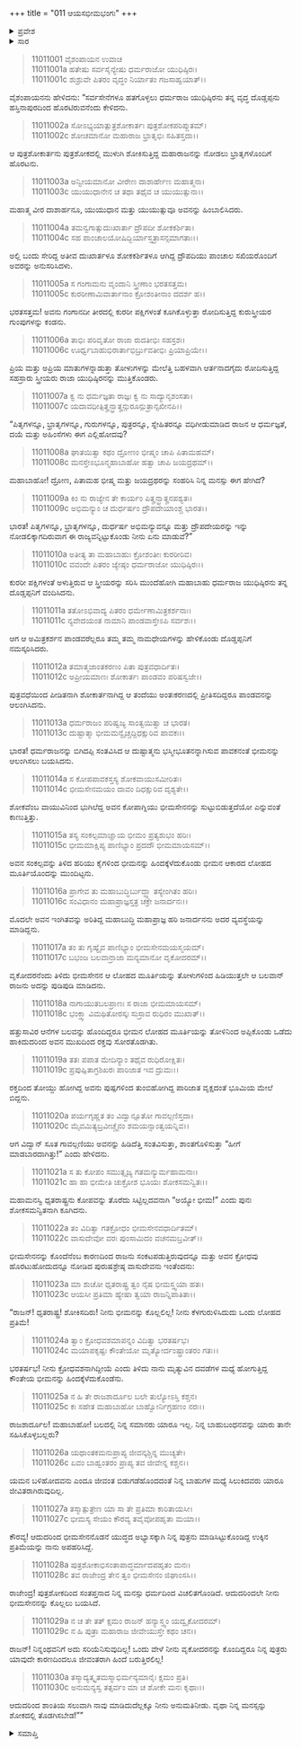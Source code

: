 +++
title = "011 ಆಯಸಭೀಮಭಂಗಃ"
+++

<details><summary>ಪ್ರವೇಶ</summary>


।।   ಓಂ ಓಂ ನಮೋ ನಾರಾಯಣಾಯ।।   ಶ್ರೀ ವೇದವ್ಯಾಸಾಯ ನಮಃ ।।

ಶ್ರೀ ಕೃಷ್ಣದ್ವೈಪಾಯನ ವೇದವ್ಯಾಸ ವಿರಚಿತ  

**ಶ್ರೀ ಮಹಾಭಾರತ**

**ಸ್ತ್ರೀ ಪರ್ವ**

**ಸ್ತ್ರೀ ಪರ್ವ**

**ಅಧ್ಯಾಯ 11**

</details>

<details><summary>ಸಾರ</summary>

ಹಸ್ತಿನಾಪುರದಿಂದ ಧೃತರಾಷ್ಟ್ರನು ರಣಭೂಮಿಯ ಕಡೆ ಬರುತ್ತಿದ್ದಾನೆಂದು ತಿಳಿದ ಯುಧಿಷ್ಠಿರನು ತಮ್ಮಂದಿರು, ಕೃಷ್ಣ, ಸಾತ್ಯಕಿ, ದ್ರೌಪದಿ ಮತ್ತು ಇತರ ಸ್ತ್ರೀಯರೊಡನೆ ಹೊರಟು ಮಾರ್ಗದಲ್ಲಿ ಧೃತರಾಷ್ಟ್ರನನ್ನು ಕಂಡು ನಮಸ್ಕರಿಸಿದುದು (1-10). ಕೃಷ್ಣನು ಲೋಹದ ಪ್ರತಿಮೆಯನ್ನು ಮುಂದಿಟ್ಟು ಭೀಮಸೇನನನ್ನು ಧೃತರಾಷ್ಟ್ರನ ಅಪ್ಪುಗೆಯಿಂದ ವಿನಾಶಹೊಂದದಂತೆ ರಕ್ಷಿಸಿದುದು (11-30).


</details>



> 11011001 ವೈಶಂಪಾಯನ ಉವಾಚ  
11011001a ಹತೇಷು ಸರ್ವಸೈನ್ಯೇಷು ಧರ್ಮರಾಜೋ ಯುಧಿಷ್ಠಿರಃ।  
11011001c ಶುಶ್ರುವೇ ಪಿತರಂ ವೃದ್ಧಂ ನಿರ್ಯಾತಂ ಗಜಸಾಹ್ವಯಾತ್।।

ವೈಶಂಪಾಯನನು ಹೇಳಿದನು: “ಸರ್ವಸೇನೆಗಳೂ ಹತಗೊಳ್ಳಲು ಧರ್ಮರಾಜ ಯುಧಿಷ್ಠಿರನು ತನ್ನ ವೃದ್ಧ ದೊಡ್ಡಪ್ಪನು ಹಸ್ತಿನಾಪುರದಿಂದ ಹೊರಟಿರುವನೆಂದು ಕೇಳಿದನು.

> 11011002a ಸೋಽಭ್ಯಯಾತ್ಪುತ್ರಶೋಕಾರ್ತಃ ಪುತ್ರಶೋಕಪರಿಪ್ಲುತಮ್।  
11011002c ಶೋಚಮಾನೋ ಮಹಾರಾಜ ಭ್ರಾತೃಭಿಃ ಸಹಿತಸ್ತದಾ।।

ಆ ಪುತ್ರಶೋಕಾರ್ತನು ಪುತ್ರಶೋಕದಲ್ಲಿ ಮುಳುಗಿ ಶೋಕಿಸುತ್ತಿದ್ದ ಮಹಾರಾಜನನ್ನು ನೋಡಲು ಭ್ರಾತೃಗಳೊಂದಿಗೆ ಹೊರಟನು.

> 11011003a ಅನ್ವೀಯಮಾನೋ ವೀರೇಣ ದಾಶಾರ್ಹೇಣ ಮಹಾತ್ಮನಾ।  
11011003c ಯುಯುಧಾನೇನ ಚ ತಥಾ ತಥೈವ ಚ ಯುಯುತ್ಸುನಾ।।

ಮಹಾತ್ಮ ವೀರ ದಾಶಾರ್ಹನೂ, ಯುಯುಧಾನ ಮತ್ತು ಯುಯುತ್ಸುವೂ ಅವನನ್ನು ಹಿಂಬಾಲಿಸಿದರು.

> 11011004a ತಮನ್ವಗಾತ್ಸುದುಃಖಾರ್ತಾ ದ್ರೌಪದೀ ಶೋಕಕರ್ಶಿತಾ।  
11011004c ಸಹ ಪಾಂಚಾಲಯೋಷಿದ್ಭಿರ್ಯಾಸ್ತತ್ರಾಸನ್ಸಮಾಗತಾಃ।।

ಅಲ್ಲಿ ಬಂದು ಸೇರಿದ್ದ ಅತೀವ ದುಃಖಾರ್ತಳೂ ಶೋಕಕರ್ಶಿತಳೂ ಆಗಿದ್ದ ದ್ರೌಪದಿಯು ಪಾಂಚಾಲ ಸಖಿಯರೊಂದಿಗೆ ಅವರನ್ನು ಅನುಸರಿಸಿದಳು.

> 11011005a ಸ ಗಂಗಾಮನು ವೃಂದಾನಿ ಸ್ತ್ರೀಣಾಂ ಭರತಸತ್ತಮ।  
11011005c ಕುರರೀಣಾಮಿವಾರ್ತಾನಾಂ ಕ್ರೋಶಂತೀನಾಂ ದದರ್ಶ ಹ।।

ಭರತಸತ್ತಮ! ಅವನು ಗಂಗಾನದೀ ತೀರದಲ್ಲಿ ಕುರರೀ ಪಕ್ಷಿಗಳಂತೆ ಕೂಗಿಕೊಳ್ಳುತ್ತಾ ರೋದಿಸುತ್ತಿದ್ದ ಕುರುಸ್ತ್ರೀಯರ ಗುಂಪುಗಳನ್ನು ಕಂಡನು.

> 11011006a ತಾಭಿಃ ಪರಿವೃತೋ ರಾಜಾ ರುದತೀಭಿಃ ಸಹಸ್ರಶಃ।  
11011006c ಊರ್ಧ್ವಬಾಹುಭಿರಾರ್ತಾಭಿರ್ಬ್ರುವತೀಭಿಃ ಪ್ರಿಯಾಪ್ರಿಯೇ।।

ಪ್ರಿಯ ಮತ್ತು ಅಪ್ರಿಯ ಮಾತುಗಳನ್ನಾಡುತ್ತಾ ತೋಳುಗಳನ್ನು ಮೇಲೆತ್ತಿ ಬಹಳವಾಗಿ ಆರ್ತನಾದಗೈದು ರೋದಿಸುತ್ತಿದ್ದ ಸಹಸ್ರಾರು ಸ್ತ್ರೀಯರು ರಾಜಾ ಯುಧಿಷ್ಠಿರನನ್ನು ಮುತ್ತಿಕೊಂಡರು.

> 11011007a ಕ್ವ ನು ಧರ್ಮಜ್ಞತಾ ರಾಜ್ಞಃ ಕ್ವ ನು ಸಾದ್ಯಾನೃಶಂಸತಾ।  
11011007c ಯದಾವಧೀತ್ಪಿತೄನ್ಭ್ರಾತೄನ್ಗುರೂನ್ಪುತ್ರಾನ್ಸಖೀನಪಿ।।

“ಪಿತೃಗಳನ್ನೂ, ಭ್ರಾತೃಗಳನ್ನೂ, ಗುರುಗಳನ್ನೂ, ಪುತ್ರರನ್ನೂ, ಸ್ನೇಹಿತರನ್ನೂ ವಧಿಗೀಡುಮಾಡಿದ ರಾಜನ ಆ ಧರ್ಮಜ್ಞತೆ, ದಯೆ ಮತ್ತು ಅಹಿಂಸೆಗಳು ಈಗ ಎಲ್ಲಿಹೋದವು?

> 11011008a ಘಾತಯಿತ್ವಾ ಕಥಂ ದ್ರೋಣಂ ಭೀಷ್ಮಂ ಚಾಪಿ ಪಿತಾಮಹಮ್।  
11011008c ಮನಸ್ತೇಽಭೂನ್ಮಹಾಬಾಹೋ ಹತ್ವಾ ಚಾಪಿ ಜಯದ್ರಥಮ್।।

ಮಹಾಬಾಹೋ! ದ್ರೋಣ, ಪಿತಾಮಹ ಭೀಷ್ಮ ಮತ್ತು ಜಯದ್ರಥರನ್ನು ಸಂಹರಿಸಿ ನಿನ್ನ ಮನಸ್ಸು ಈಗ ಹೇಗಿದೆ?

> 11011009a ಕಿಂ ನು ರಾಜ್ಯೇನ ತೇ ಕಾರ್ಯಂ ಪಿತೄನ್ಭ್ರಾತೄನಪಶ್ಯತಃ।  
11011009c ಅಭಿಮನ್ಯುಂ ಚ ದುರ್ಧರ್ಷಂ ದ್ರೌಪದೇಯಾಂಶ್ಚ ಭಾರತ।।

ಭಾರತ! ಪಿತೃಗಳನ್ನೂ, ಭ್ರಾತೃಗಳನ್ನೂ, ದುರ್ಧರ್ಷ ಅಭಿಮನ್ಯುವನ್ನೂ ಮತ್ತು ದ್ರೌಪದೇಯರನ್ನು ಇನ್ನು ನೋಡಲಿಕ್ಕಾಗದಿರುವಾಗ ಈ ರಾಜ್ಯವನ್ನಿಟ್ಟುಕೊಂಡು ನೀನು ಏನು ಮಾಡುವೆ?”

> 11011010a ಅತೀತ್ಯ ತಾ ಮಹಾಬಾಹುಃ ಕ್ರೋಶಂತೀಃ ಕುರರೀರಿವ।  
11011010c ವವಂದೇ ಪಿತರಂ ಜ್ಯೇಷ್ಠಂ ಧರ್ಮರಾಜೋ ಯುಧಿಷ್ಠಿರಃ।।

ಕುರರೀ ಪಕ್ಷಿಗಳಂತೆ ಅಳುತ್ತಿರುವ ಆ ಸ್ತ್ರೀಯರನ್ನು ಸರಿಸಿ ಮುಂದೆಹೋಗಿ ಮಹಾಬಾಹು ಧರ್ಮರಾಜ ಯುಧಿಷ್ಠಿರನು ತನ್ನ ದೊಡ್ಡಪ್ಪನಿಗೆ ವಂದಿಸಿದನು.

> 11011011a ತತೋಽಭಿವಾದ್ಯ ಪಿತರಂ ಧರ್ಮೇಣಾಮಿತ್ರಕರ್ಶನಾಃ।  
11011011c ನ್ಯವೇದಯಂತ ನಾಮಾನಿ ಪಾಂಡವಾಸ್ತೇಽಪಿ ಸರ್ವಶಃ।।

ಆಗ ಆ ಅಮಿತ್ರಕರ್ಶನ ಪಾಂಡವರೆಲ್ಲರೂ ತಮ್ಮ ತಮ್ಮ ನಾಮಧೇಯಗಳನ್ನು ಹೇಳಿಕೊಂಡು ದೊಡ್ಡಪ್ಪನಿಗೆ ನಮಸ್ಕರಿಸಿದರು.

> 11011012a ತಮಾತ್ಮಜಾಂತಕರಣಂ ಪಿತಾ ಪುತ್ರವಧಾರ್ದಿತಃ।  
11011012c ಅಪ್ರೀಯಮಾಣಃ ಶೋಕಾರ್ತಃ ಪಾಂಡವಂ ಪರಿಷಸ್ವಜೇ।।

ಪುತ್ರವಧೆಯಿಂದ ಪೀಡಿತನಾಗಿ ಶೋಕಾರ್ತನಾಗಿದ್ದ ಆ ತಂದೆಯು ಅಂತಃಕರಣದಲ್ಲಿ ಪ್ರೀತಿಸದಿದ್ದರೂ ಪಾಂಡವನನ್ನು ಆಲಂಗಿಸಿದನು.

> 11011013a ಧರ್ಮರಾಜಂ ಪರಿಷ್ವಜ್ಯ ಸಾಂತ್ವಯಿತ್ವಾ ಚ ಭಾರತ।  
11011013c ದುಷ್ಟಾತ್ಮಾ ಭೀಮಮನ್ವೈಚ್ಚದ್ದಿಧಕ್ಷುರಿವ ಪಾವಕಃ।।

ಭಾರತ! ಧರ್ಮರಾಜನನ್ನು ಬಿಗಿದಪ್ಪಿ ಸಂತವಿಸಿದ ಆ ದುಷ್ಟಾತ್ಮನು ಭಸ್ಮೀಭೂತನನ್ನಾಗಿಸುವ ಪಾವಕನಂತೆ ಭೀಮನನ್ನು ಆಲಂಗಿಸಲು ಬಯಸಿದನು.

> 11011014a ಸ ಕೋಪಪಾವಕಸ್ತಸ್ಯ ಶೋಕವಾಯುಸಮೀರಿತಃ।  
11011014c ಭೀಮಸೇನಮಯಂ ದಾವಂ ದಿಧಕ್ಷುರಿವ ದೃಶ್ಯತೇ।।

ಶೋಕವೆಂಬ ವಾಯುವಿನಿಂದ ಭುಗಿಲೆದ್ದ ಅವನ ಕೋಪಾಗ್ನಿಯು ಭೀಮಸೇನನನ್ನು ಸುಟ್ಟುಬಿಡುತ್ತದೆಯೋ ಎನ್ನುವಂತೆ ಕಾಣುತ್ತಿತ್ತು.

> 11011015a ತಸ್ಯ ಸಂಕಲ್ಪಮಾಜ್ಞಾಯ ಭೀಮಂ ಪ್ರತ್ಯಶುಭಂ ಹರಿಃ।  
11011015c ಭೀಮಮಾಕ್ಷಿಪ್ಯ ಪಾಣಿಭ್ಯಾಂ ಪ್ರದದೌ ಭೀಮಮಾಯಸಮ್।।

ಅವನ ಸಂಕಲ್ಪವನ್ನು ತಿಳಿದ ಹರಿಯು ಕೈಗಳಿಂದ ಭೀಮನನ್ನು ಹಿಂದಕ್ಕೆಳೆದುಕೊಂಡು ಭೀಮನ ಆಕಾರದ ಲೋಹದ ಮೂರ್ತಿಯೊಂದನ್ನು ಮುಂದಿಟ್ಟನು.

> 11011016a ಪ್ರಾಗೇವ ತು ಮಹಾಬುದ್ಧಿರ್ಬುದ್ಧ್ವಾ ತಸ್ಯೇಂಗಿತಂ ಹರಿಃ।  
11011016c ಸಂವಿಧಾನಂ ಮಹಾಪ್ರಾಜ್ಞಸ್ತತ್ರ ಚಕ್ರೇ ಜನಾರ್ದನಃ।।

ಮೊದಲೇ ಅವನ ಇಂಗಿತವನ್ನು ಅರಿತಿದ್ದ ಮಹಾಬುದ್ಧಿ ಮಹಾಪ್ರಾಜ್ಞ ಹರಿ ಜನಾರ್ದನನು ಅದರ ವ್ಯವಸ್ಥೆಯನ್ನು ಮಾಡಿದ್ದನು.

> 11011017a ತಂ ತು ಗೃಹ್ಯೈವ ಪಾಣಿಭ್ಯಾಂ ಭೀಮಸೇನಮಯಸ್ಮಯಮ್।  
11011017c ಬಭಂಜ ಬಲವಾನ್ರಾಜಾ ಮನ್ಯಮಾನೋ ವೃಕೋದರಮ್।।

ವೃಕೋದರನೆಂದು ತಿಳಿದು ಭೀಮಸೇನನ ಆ ಲೋಹದ ಮೂರ್ತಿಯನ್ನು ತೋಳುಗಳಿಂದ ಹಿಡಿಯುತ್ತಲೇ ಆ ಬಲವಾನ್ ರಾಜನು ಅದನ್ನು ಪುಡಿಪುಡಿ ಮಾಡಿದನು.

> 11011018a ನಾಗಾಯುತಬಲಪ್ರಾಣಃ ಸ ರಾಜಾ ಭೀಮಮಾಯಸಮ್।  
11011018c ಭಂಕ್ತ್ವಾ ವಿಮಥಿತೋರಸ್ಕಃ ಸುಸ್ರಾವ ರುಧಿರಂ ಮುಖಾತ್।।

ಹತ್ತುಸಾವಿರ ಆನೆಗಳ ಬಲವನ್ನು ಹೊಂದಿದ್ದರೂ ಭೀಮನ ಲೋಹದ ಮೂರ್ತಿಯನ್ನು ತೋಳಿನಿಂದ ಅಪ್ಪಿಕೊಂಡು ಒಡೆದು ಹಾಕಿದುದರಿಂದ ಅವನ ಮುಖದಿಂದ ರಕ್ತವು ಸೋರತೊಡಗಿತು.

> 11011019a ತತಃ ಪಪಾತ ಮೇದಿನ್ಯಾಂ ತಥೈವ ರುಧಿರೋಕ್ಷಿತಃ।  
11011019c ಪ್ರಪುಷ್ಪಿತಾಗ್ರಶಿಖರಃ ಪಾರಿಜಾತ ಇವ ದ್ರುಮಃ।।

ರಕ್ತದಿಂದ ತೋಯ್ದು ಹೋಗಿದ್ದ ಅವನು ಪುಷ್ಪಗಳಿಂದ ತುಂಬಿಹೋಗಿದ್ದ ಪಾರಿಜಾತ ವೃಕ್ಷದಂತೆ ಭೂಮಿಯ ಮೇಲೆ ಬಿದ್ದನು.

> 11011020a ಪರ್ಯಗೃಹ್ಣತ ತಂ ವಿದ್ವಾನ್ಸೂತೋ ಗಾವಲ್ಗಣಿಸ್ತದಾ।  
11011020c ಮೈವಮಿತ್ಯಬ್ರವೀಚ್ಚೈನಂ ಶಮಯನ್ಸಾಂತ್ವಯನ್ನಿವ।।

ಆಗ ವಿದ್ವಾನ್ ಸೂತ ಗಾವಲ್ಗಣಿಯು ಅವನನ್ನು ಹಿಡಿದೆತ್ತಿ ಸಂತವಿಸುತ್ತಾ, ಶಾಂತಗೊಳಿಸುತ್ತಾ “ಹೀಗೆ ಮಾಡಬಾರದಾಗಿತ್ತು!” ಎಂದು ಹೇಳಿದನು.

> 11011021a ಸ ತು ಕೋಪಂ ಸಮುತ್ಸೃಜ್ಯ ಗತಮನ್ಯುರ್ಮಹಾಮನಾಃ।  
11011021c ಹಾ ಹಾ ಭೀಮೇತಿ ಚುಕ್ರೋಶ ಭೂಯಃ ಶೋಕಸಮನ್ವಿತಃ।।

ಮಹಾಮನಸ್ವಿ ಧೃತರಾಷ್ಟ್ರನು ಕೋಪವನ್ನು ತೊರೆದು ಸಿಟ್ಟಿಲ್ಲದವನಾಗಿ “ಅಯ್ಯೋ ಭೀಮ!” ಎಂದು ಪುನಃ ಶೋಕಸಮನ್ವಿತನಾಗಿ ಕೂಗಿದನು.

> 11011022a ತಂ ವಿದಿತ್ವಾ ಗತಕ್ರೋಧಂ ಭೀಮಸೇನವಧಾರ್ದಿತಮ್।  
11011022c ವಾಸುದೇವೋ ವರಃ ಪುಂಸಾಮಿದಂ ವಚನಮಬ್ರವೀತ್।।

ಭೀಮಸೇನನನ್ನು ಕೊಂದೆನೆಂಬ ಕಾರಣದಿಂದ ರಾಜನು ಸಂಕಟಪಡುತ್ತಿರುವುದನ್ನೂ ಮತ್ತು ಅವನ ಕ್ರೋಧವು ಹೊರಟುಹೋದುದನ್ನೂ ನೋಡಿದ ಪುರುಷಶ್ರೇಷ್ಠ ವಾಸುದೇವನು ಇಂತೆಂದನು:

> 11011023a ಮಾ ಶುಚೋ ಧೃತರಾಷ್ಟ್ರ ತ್ವಂ ನೈಷ ಭೀಮಸ್ತ್ವಯಾ ಹತಃ।  
11011023c ಆಯಸೀ ಪ್ರತಿಮಾ ಹ್ಯೇಷಾ ತ್ವಯಾ ರಾಜನ್ನಿಪಾತಿತಾ।।

“ರಾಜನ್! ಧೃತರಾಷ್ಟ್ರ! ಶೋಕಿಸದಿರು! ನೀನು ಭೀಮನನ್ನು ಕೊಲ್ಲಲಿಲ್ಲ! ನೀನು ಕೆಳಗುರುಳಿಸಿದುದು ಒಂದು ಲೋಹದ ಪ್ರತಿಮೆ!

> 11011024a ತ್ವಾಂ ಕ್ರೋಧವಶಮಾಪನ್ನಂ ವಿದಿತ್ವಾ ಭರತರ್ಷಭ।  
11011024c ಮಯಾಪಕೃಷ್ಟಃ ಕೌಂತೇಯೋ ಮೃತ್ಯೋರ್ದಂಷ್ಟ್ರಾಂತರಂ ಗತಃ।।

ಭರತರ್ಷಭ! ನೀನು ಕ್ರೋಧವಶನಾಗಿದ್ದೀಯೆ ಎಂದು ತಿಳಿದು ನಾನು ಮೃತ್ಯುವಿನ ದವಡೆಗಳ ಮಧ್ಯೆ ಹೋಗುತ್ತಿದ್ದ ಕೌಂತೇಯ ಭೀಮನನ್ನು ಹಿಂದಕ್ಕೆಳೆದುಕೊಂಡೆನು.

> 11011025a ನ ಹಿ ತೇ ರಾಜಶಾರ್ದೂಲ ಬಲೇ ತುಲ್ಯೋಽಸ್ತಿ ಕಶ್ಚನ।  
11011025c ಕಃ ಸಹೇತ ಮಹಾಬಾಹೋ ಬಾಹ್ವೋರ್ನಿಗ್ರಹಣಂ ನರಃ।।

ರಾಜಶಾರ್ದೂಲ! ಮಹಾಬಾಹೋ! ಬಲದಲ್ಲಿ ನಿನ್ನ ಸಮಾನರು ಯಾರೂ ಇಲ್ಲ. ನಿನ್ನ ಬಾಹುಬಂಧನವನ್ನು ಯಾರು ತಾನೇ ಸಹಿಸಿಕೊಳ್ಳಬಲ್ಲರು?

> 11011026a ಯಥಾಂತಕಮನುಪ್ರಾಪ್ಯ ಜೀವನ್ಕಶ್ಚಿನ್ನ ಮುಚ್ಯತೇ।  
11011026c ಏವಂ ಬಾಹ್ವಂತರಂ ಪ್ರಾಪ್ಯ ತವ ಜೀವೇನ್ನ ಕಶ್ಚನ।।

ಯಮನ ಬಳಿಹೋದವನು ಎಂದೂ ಜೀವಂತ ಬಿಡುಗಡೆಹೊಂದದಂತೆ ನಿನ್ನ ಬಾಹುಗಳ ಮಧ್ಯೆ ಸಿಲುಕಿದವರು ಯಾರೂ ಜೀವಿತರಾಗಿರುವುದಿಲ್ಲ.

> 11011027a ತಸ್ಮಾತ್ಪುತ್ರೇಣ ಯಾ ಸಾ ತೇ ಪ್ರತಿಮಾ ಕಾರಿತಾಯಸೀ।  
11011027c ಭೀಮಸ್ಯ ಸೇಯಂ ಕೌರವ್ಯ ತವೈವೋಪಹೃತಾ ಮಯಾ।।

ಕೌರವ್ಯ! ಆದುದರಿಂದ ಭೀಮಸೇನನೊಡನೆ ಯುದ್ಧದ ಅಭ್ಯಾಸಕ್ಕಾಗಿ ನಿನ್ನ ಪುತ್ರನು ಮಾಡಿಸಿಟ್ಟುಕೊಂಡಿದ್ದ ಉಕ್ಕಿನ ಪ್ರತಿಮೆಯನ್ನು ನಾನು ಅಪಹರಿಸಿದ್ದೆ.

> 11011028a ಪುತ್ರಶೋಕಾಭಿಸಂತಾಪಾದ್ಧರ್ಮಾದಪಹೃತಂ ಮನಃ।  
11011028c ತವ ರಾಜೇಂದ್ರ ತೇನ ತ್ವಂ ಭೀಮಸೇನಂ ಜಿಘಾಂಸಸಿ।।

ರಾಜೇಂದ್ರ! ಪುತ್ರಶೋಕದಿಂದ ಸಂತಪ್ತನಾದ ನಿನ್ನ ಮನಸ್ಸು ಧರ್ಮದಿಂದ ವಿಚಲಿತಗೊಂಡಿದೆ. ಆದುದರಿಂದಲೇ ನೀನು ಭೀಮಸೇನನನ್ನು ಕೊಲ್ಲಲು ಬಯಸಿದೆ.

> 11011029a ನ ಚ ತೇ ತತ್ ಕ್ಷಮಂ ರಾಜನ್ ಹನ್ಯಾಸ್ತ್ವಂ ಯದ್ವೃಕೋದರಮ್।  
11011029c ನ ಹಿ ಪುತ್ರಾ ಮಹಾರಾಜ ಜೀವೇಯುಸ್ತೇ ಕಥಂ ಚನ।।

ರಾಜನ್! ನಿನ್ನಂಥವನಿಗೆ ಅದು ಸರಿಯೆನಿಸುವುದಿಲ್ಲ! ಒಂದು ವೇಳೆ ನೀನು ವೃಕೋದರನನ್ನು ಕೊಂದಿದ್ದರೂ ನಿನ್ನ ಪುತ್ರರು ಯಾವುದೇ ಕಾರಣದಿಂದಲೂ ಜೀವಂತರಾಗಿ ಹಿಂದೆ ಬರುತ್ತಿರಲಿಲ್ಲ!

> 11011030a ತಸ್ಮಾದ್ಯತ್ಕೃತಮಸ್ಮಾಭಿರ್ಮನ್ಯಮಾನೈಃ ಕ್ಷಮಂ ಪ್ರತಿ।  
11011030c ಅನುಮನ್ಯಸ್ವ ತತ್ಸರ್ವಂ ಮಾ ಚ ಶೋಕೇ ಮನಃ ಕೃಥಾಃ।।

ಆದುದರಿಂದ ಶಾಂತಿಯ ಸಲುವಾಗಿ ನಾವು ಮಾಡಿದುದೆಲ್ಲಕ್ಕೂ ನೀನು ಅನುಮತಿನೀಡು. ವೃಥಾ ನಿನ್ನ ಮನಸ್ಸನ್ನು ಶೋಕದಲ್ಲಿ ತೊಡಗಿಸಬೇಡ!””


<details><summary>ಸಮಾಪ್ತಿ</summary>

ಇತಿ ಶ್ರೀಮಹಾಭಾರತೇ ಸ್ತ್ರೀಪರ್ವಣಿ ಆಯಸಭೀಮಭಂಗೇ ಏಕಾದಶೋಽಧ್ಯಾಯಃ।।  
ಇದು ಶ್ರೀಮಹಾಭಾರತದಲ್ಲಿ ಸ್ತ್ರೀಪರ್ವದಲ್ಲಿ ಆಯಸಭೀಮಭಂಗ ಎನ್ನುವ ಹನ್ನೊಂದನೇ ಅಧ್ಯಾಯವು.

</details>
